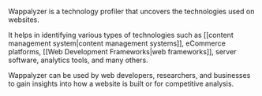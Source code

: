 Wappalyzer is a technology profiler that uncovers the technologies used on websites.

It helps in identifying various types of technologies such as [[content management system|content management systems]], eCommerce platforms, [[Web Development Frameworks|web frameworks]], server software, analytics tools, and many others.

Wappalyzer can be used by web developers, researchers, and businesses to gain insights into how a website is built or for competitive analysis.
